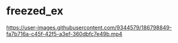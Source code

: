 # freezed_ex

https://user-images.githubusercontent.com/9344579/186798849-fa7b716a-c45f-42f5-a3ef-360dbfc7e49b.mp4

